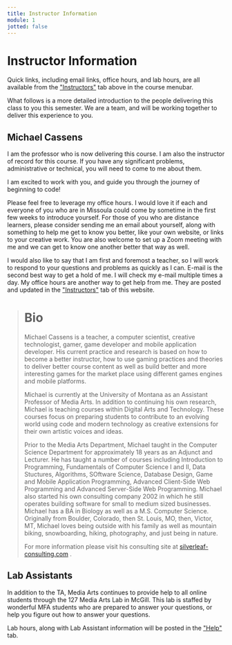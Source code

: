 ```yaml
---
title: Instructor Information
module: 1
jotted: false
---
```


# Instructor Information

Quick links, including email links, office hours, and lab hours, are all available from the ["Instructors"]({{site.baseurl}}/instructors/) tab above in the course menubar.

What follows is a more detailed introduction to the people delivering this class to you this semester. We are a team, and will be working together to deliver this experience to you.

<!-- <div class="embed-responsive embed-responsive-16by9"><iframe class="embed-responsive-item" src="https://www.youtube.com/embed/Fyqb7vTyMN4" frameborder="0" allowfullscreen></iframe></div> -->

## Michael Cassens

I am the professor who is now delivering this course. I am also the instructor of record for this course. If you have any significant problems, administrative or technical, you will need to come to me about them.

I am excited to work with you, and guide you through the journey of beginning to code!

Please feel free to leverage my office hours. I would love it if each and everyone of you who are in Missoula could come by sometime in the first few weeks to introduce yourself. For those of you who are distance learners, please consider sending me an email about yourself, along with something to help me get to know you better, like your own website, or links to your creative work.  You are also welcome to set up a Zoom meeting with me and we can get to know one another better that way as well.

I would also like to say that I am first and foremost a teacher, so I will work to respond to your questions and problems as quickly as I can. E-mail is the second best way to get a hold of me. I will check my e-mail multiple times a day. My office hours are another way to get help from me. They are posted and updated in the ["Instructors"]({{site.baseurl}}/instructors/) tab of this website.


> # Bio
>
> Michael Cassens is a teacher, a computer scientist, creative technologist, gamer, game developer and mobile application developer.  His current practice and research is based on how to become a better instructor, how to use gaming practices and theories to deliver better course content as well as build better and more interesting games for the market place using different games engines and mobile platforms.
>
> Michael is currently at the University of Montana as an Assistant Professor of Media Arts. In addition to continuing his own research, Michael is teaching courses within Digital Arts and Technology. These courses focus on preparing students to contribute to an evolving world using code and modern technology as creative extensions for their own artistic voices and ideas.
>
> Prior to the Media Arts Department, Michael taught in the Computer Science Department for approximately 18 years as an Adjunct and Lecturer.  He has taught a number of courses including Introduction to Programming, Fundamentals of Computer Science I and II, Data Stuctures, Algorithms, SOftware Science, Database Design, Game and Mobile Application Programming, Advanced Client-Side Web Programming and Advanced Server-Side Web Programming. Michael also started his own consulting company 2002 in which he still operates building software for small to medium sized businesses.  Michael has a BA in Biology as well as a M.S. Computer Science. Originally from Boulder, Colorado, then St. Louis, MO, then, Victor, MT, Michael loves being outside with his family as well as mountain biking, snowboarding, hiking, photography, and just being in nature.
>
> For more information please visit his consulting site at [silverleaf-consulting.com](http://silverleaf-consulting.com) .


<!--
## Teaching Assistant - TBA

We will have a Teaching Assistant. When this person contact is available, I will email the class. I will also post their information in the ["Instructors"]({{site.baseurl}}/instructors/) tab.

If you are unable to solve problems on your own or through the course "issues forum" (more to come on that later), you should e-mail the TA for help.
-->
<!-- video -->

## Lab Assistants

In addition to the TA, Media Arts continues to provide help to all online students through the 127 Media Arts Lab in McGill. This lab is staffed by wonderful MFA students who are prepared to answer your questions, or help you figure out how to answer your questions.

Lab hours, along with Lab Assistant information will be posted in the ["Help"]({{site.baseurl}}/help/) tab.